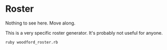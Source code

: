 # Roster

Nothing to see here. Move along.

This is a very specific roster generator. It's probably not useful for anyone.

```
ruby woodford_roster.rb
```

